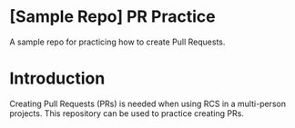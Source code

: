 # [Sample Repo] PR Practice
A sample repo for practicing how to create Pull Requests.

# Introduction
Creating Pull Requests (PRs) is needed when using RCS in a multi-person projects.
This repository can be used to practice creating PRs.

